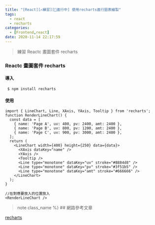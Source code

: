 ```yaml
---
title: "[React][✍練習][🚧進行中] 使用recharts進行圖表繪製"
tags:
  - react
  - recharts
categories:
  - [Frontend,react]
date: 2020-11-14 22:17:59
---
```


>練習 Reactc 畫圖套件 recharts

<!--more-->

### Reactc 畫圖套件 recharts

#### 導入

```
 $ npm install recharts
```

#### 使用

```
import { LineChart, Line, XAxis, YAxis, Tooltip } from 'recharts';
function RenderLineChart() {
  const data = [
    { name: 'Page A', uv: 400, pv: 2400, amt: 2400 },
    { name: 'Page B', uv: 800, pv: 1200, amt: 2400 },
    { name: 'Page C', uv: 900, pv: 3000, amt: 2400 },
  ];
  return (
    <LineChart width={400} height={250} data={data}>
      <XAxis dataKey="name" />
      <YAxis />
      <Tooltip />
      <Line type="monotone" dataKey="uv" stroke="#8884d8" />
      <Line type="monotone" dataKey="pv" stroke="#3f51b5" />
      <Line type="monotone" dataKey="amt" stroke="#666666" />
    </LineChart>
  );
}

//在對應要放入的位置放入
<RenderLineChart />
```

>note class_name %} ## 網路參考文章 

[recharts](https://recharts.org/en-US)
